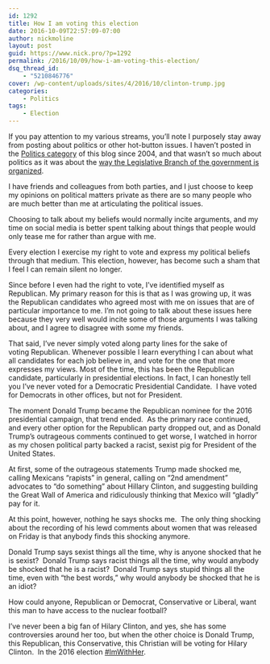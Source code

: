 ```yaml
---
id: 1292
title: How I am voting this election
date: 2016-10-09T22:57:09-07:00
author: nickmoline
layout: post
guid: https://www.nick.pro/?p=1292
permalink: /2016/10/09/how-i-am-voting-this-election/
dsq_thread_id:
    - "5210846776"
cover: /wp-content/uploads/sites/4/2016/10/clinton-trump.jpg
categories:
    - Politics
tags:
    - Election
---
```

If you pay attention to my various streams, you&#8217;ll note I purposely stay away from posting about politics or other hot-button issues. I haven&#8217;t posted in the [Politics category](https://www.nick.pro/category/politics/) of this blog since 2004, and that wasn&#8217;t so much about politics as it was about the [way the Legislative Branch of the government is organized](https://www.nick.pro/2004/10/30/ben-fix-legislature/).

I have friends and colleagues from both parties, and I just choose to keep my opinions on political matters private as there are so many people who are much better than me at articulating the political issues.

Choosing to talk about my beliefs would normally incite arguments, and my time on social media is better spent talking about things that people would only tease me for rather than argue with me.

Every election I exercise my right to vote and express my political beliefs through that medium. This election, however, has become such a sham that I feel I can remain silent no longer.

<!--more-->

Since before I even had the right to vote, I&#8217;ve identified myself as Republican. My primary reason for this is that as I was growing up, it was the Republican candidates who agreed most with me on issues that are of particular importance to me. I&#8217;m not going to talk about these issues here because they very well would incite some of those arguments I was talking about, and I agree to disagree with some my friends.

That said, I&#8217;ve never simply voted along party lines for the sake of voting Republican. Whenever possible I learn everything I can about what all candidates for each job believe in, and vote for the one that more expresses my views. Most of the time, this has been the Republican candidate, particularly in presidential elections. In fact, I can honestly tell you I&#8217;ve never voted for a Democratic Presidential Candidate.  I have voted for Democrats in other offices, but not for President.

The moment Donald Trump became the Republican nominee for the 2016 presidential campaign, that trend ended.  As the primary race continued, and every other option for the Republican party dropped out, and as Donald Trump&#8217;s outrageous comments continued to get worse, I watched in horror as my chosen political party backed a racist, sexist pig for President of the United States.

At first, some of the outrageous statements Trump made shocked me, calling Mexicans &#8220;rapists&#8221; in general, calling on &#8220;2nd amendment&#8221; advocates to &#8220;do something&#8221; about Hillary Clinton, and suggesting building the Great Wall of America and ridiculously thinking that Mexico will &#8220;gladly&#8221; pay for it.

At this point, however, nothing he says shocks me.  The only thing shocking about the recording of his lewd comments about women that was released on Friday is that anybody finds this shocking anymore.

Donald Trump says sexist things all the time, why is anyone shocked that he is sexist?  Donald Trump says racist things all the time, why would anybody be shocked that he is a racist?  Donald Trump says stupid things all the time, even with &#8220;the best words,&#8221; why would anybody be shocked that he is an idiot?

How could anyone, Republican or Democrat, Conservative or Liberal, want this man to have access to the nuclear football?

I&#8217;ve never been a big fan of Hilary Clinton, and yes, she has some controversies around her too, but when the other choice is Donald Trump, this Republican, this Conservative, this Christian will be voting for Hilary Clinton.  In the 2016 election [#ImWithHer](https://twitter.com/search?q=%23ImWithHer&src=tyah).